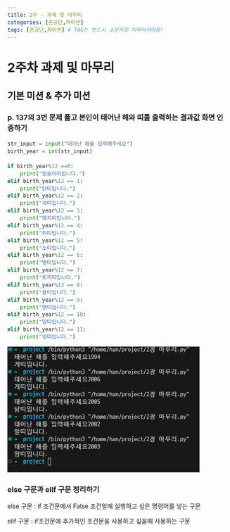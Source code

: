 ```yaml
---
title: 2주 - 과제 및 마무리
categories: [혼공단,파이썬]
tags: [혼공단,파이썬] # TAG는 반드시 소문자로 이루어져야함!
---
```


# 2주차 과제 및 마무리

## 기본 미션 & 추가 미션

### p. 137의 3번 문제 풀고 본인이 태어난 해와 띠를 출력하는 결과값 화면 인증하기

```python
str_input = input("태어난 해를 입력해주세요")
birth_year = int(str_input)

if birth_year%12 ==0:
    print("원숭이띠입니다.")
elif birth_year%12 == 1:
    print("닭띠입니다.")
elif birth_year%12 == 2:
    print("개띠입니다.")
elif birth_year%12 == 3:
    print("돼지띠입니다.")
elif birth_year%12 == 4:
    print("쥐띠입니다.")
elif birth_year%12 == 5:
    print("소띠입니다.")
elif birth_year%12 == 6:
    print("범띠입니다.")
elif birth_year%12 == 7:
    print("토끼띠입니다.")
elif birth_year%12 == 8:
    print("용띠입니다.")
elif birth_year%12 == 9:
    print("뱀띠입니다.")
elif birth_year%12 == 10:
    print("말띠입니다.")
elif birth_year%12 == 11:
    print("양띠입니다.")
```

![](..\assets\img\post\혼공단\파이썬\2주%20마무리\파이썬%20결과.png)

### else 구문과 elif 구문 정리하기

else 구문 : if 조건문에서 False 조건일때 실행하고 싶은 명령어를 넣는 구문

elif 구문 : if조건문에 추가적인 조건문을 사용하고 싶을때 사용하는 구문
